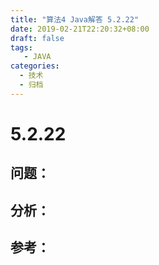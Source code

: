 ```yaml
---
title: "算法4 Java解答 5.2.22"
date: 2019-02-21T22:20:32+08:00
draft: false
tags:
   - JAVA
categories:
  - 技术
  - 归档
---
```



# 5.2.22

## 问题：


## 分析：


## 参考：


